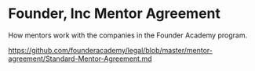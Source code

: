 # Founder, Inc Mentor Agreement

How mentors work with the companies in the Founder Academy program.

https://github.com/founderacademy/legal/blob/master/mentor-agreement/Standard-Mentor-Agreement.md
